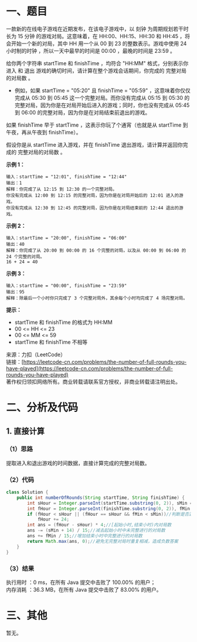 # 一、题目
一款新的在线电子游戏在近期发布，在该电子游戏中，以 刻钟 为周期规划若干时长为 15 分钟 的游戏对局。这意味着，在 HH:00、HH:15、HH:30 和 HH:45 ，将会开始一个新的对局，其中 HH 用一个从 00 到 23 的整数表示。游戏中使用 24 小时制的时钟 ，所以一天中最早的时间是 00:00 ，最晚的时间是 23:59 。    
   
给你两个字符串 startTime 和 finishTime ，均符合 "HH:MM" 格式，分别表示你 进入 和 退出 游戏的确切时间，请计算在整个游戏会话期间，你完成的 完整对局的对局数 。   
- 例如，如果 startTime = "05:20" 且 finishTime = "05:59" ，这意味着你仅仅完成从 05:30 到 05:45 这一个完整对局。而你没有完成从 05:15 到 05:30 的完整对局，因为你是在对局开始后进入的游戏；同时，你也没有完成从 05:45 到 06:00 的完整对局，因为你是在对局结束前退出的游戏。
       
       
如果 finishTime 早于 startTime ，这表示你玩了个通宵（也就是从 startTime 到午夜，再从午夜到 finishTime）。     
    
假设你是从 startTime 进入游戏，并在 finishTime 退出游戏，请计算并返回你完成的 完整对局的对局数 。    
     
**示例 1：**    
```
输入：startTime = "12:01", finishTime = "12:44"
输出：1
解释：你完成了从 12:15 到 12:30 的一个完整对局。
你没有完成从 12:00 到 12:15 的完整对局，因为你是在对局开始后的 12:01 进入的游戏。
你没有完成从 12:30 到 12:45 的完整对局，因为你是在对局结束前的 12:44 退出的游戏。
```
**示例 2：**   
```
输入：startTime = "20:00", finishTime = "06:00"
输出：40
解释：你完成了从 20:00 到 00:00 的 16 个完整的对局，以及从 00:00 到 06:00 的 24 个完整的对局。
16 + 24 = 40
```
**示例 3：**    
```
输入：startTime = "00:00", finishTime = "23:59"
输出：95
解释：除最后一个小时你只完成了 3 个完整对局外，其余每个小时均完成了 4 场完整对局。
```
**提示：**   
- startTime 和 finishTime 的格式为 HH:MM
- 00 <= HH <= 23
- 00 <= MM <= 59
- startTime 和 finishTime 不相等
    
    
来源：力扣（LeetCode）     
链接：[https://leetcode-cn.com/problems/the-number-of-full-rounds-you-have-played](https://leetcode-cn.com/problems/the-number-of-full-rounds-you-have-played)    
著作权归领扣网络所有。商业转载请联系官方授权，非商业转载请注明出处。    
# 二、分析及代码    
## 1. 直接计算
### （1）思路
提取进入和退出游戏的时间数据，直接计算完成的完整对局数。     
### （2）代码
```java
class Solution {
    public int numberOfRounds(String startTime, String finishTime) {
        int sHour = Integer.parseInt(startTime.substring(0, 2)), sMin = Integer.parseInt(startTime.substring(3, 5));//起始小时、分钟
        int fHour = Integer.parseInt(finishTime.substring(0, 2)), fMin = Integer.parseInt(finishTime.substring(3, 5));//结束小时、分钟
        if (fHour < sHour || (fHour == sHour && fMin < sMin))//判断是否通宵
            fHour += 24;
        int ans = (fHour - sHour) * 4;//[起始小时,结束小时)内对局数
        ans -= (sMin + 14) / 15;//减去起始小时中未完整进行的对局数
        ans += fMin / 15;//增加结束小时中完整进行的对局数
        return Math.max(ans, 0);//避免无完整对局时重复相减，造成负数答案
    }
}
```
### （3）结果
执行用时 ：0 ms，在所有 Java 提交中击败了 100.00% 的用户；    
内存消耗 ：36.3 MB，在所有 Java 提交中击败了 83.00% 的用户。      
# 三、其他
暂无。  

